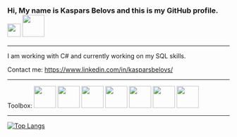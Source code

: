 ### Hi, My name is Kaspars Belovs and this is my GitHub profile.  <img src = "https://media.giphy.com/media/WtOkaikiwaR87ZvAFH/giphy.gif" width = "30px"> <img src = "https://media.giphy.com/media/LOnt6uqjD9OexmQJRB/giphy.gif" width = "50px">

---
I am working with C#
and currently working on my SQL skills. 

Contact me: https://www.linkedin.com/in/kasparsbelovs/

---

Toolbox: <image src = "https://github.com/devicons/devicon/blob/master/icons/csharp/csharp-original.svg" width="50" height="50" /> <image src = "https://github.com/devicons/devicon/blob/master/icons/dot-net/dot-net-plain-wordmark.svg" width="50" height="50" />
<image src = "https://github.com/devicons/devicon/blob/master/icons/javascript/javascript-original.svg" width="50" height="50" />
<image src = "https://github.com/devicons/devicon/blob/master/icons/java/java-original-wordmark.svg" width="50" height="50" />
<image src = "https://cdn.worldvectorlogo.com/logos/sqlite.svg" width="50" height="50" />
<image src = "https://cdn.worldvectorlogo.com/logos/nodejs-1.svg" width="50" height="50" />
<image src = "https://github.com/devicons/devicon/blob/master/icons/git/git-original.svg" width="50" height="50" />

---

[![Top Langs](https://github-readme-stats.vercel.app/api/top-langs/?username=KasparsBelovs&theme=radical)](https://github.com/anuraghazra/github-readme-stats)


<!--
**KasparsBelovs/KasparsBelovs** is a ✨ _special_ ✨ repository because its `README.md` (this file) appears on your GitHub profile.

Here are some ideas to get you started:

- 🔭 I’m currently working on ...
- 🌱 I’m currently learning ...
- 👯 I’m looking to collaborate on ...
- 🤔 I’m looking for help with ...
- 💬 Ask me about ...
- 📫 How to reach me: ...
- 😄 Pronouns: ...
- ⚡ Fun fact: ...
-->
